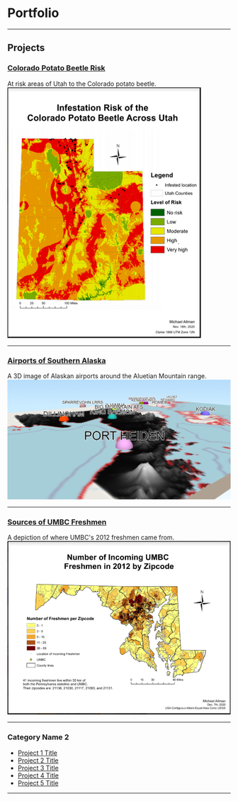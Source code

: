 # Portfolio

---
## Projects

### [Colorado Potato Beetle Risk](/project_probation/index)
At risk areas of Utah to the Colorado potato beetle.
[<img src="project_probation/Potato_Beetle_Risk.PNG?raw=true"/>](/project_probation/index)

---
### [Airports of Southern Alaska](/Alaskan_Airports/index)
A 3D image of Alaskan airports around the Aluetian Mountain range.
[<img src="project_probation/3D_Airports.PNG?raw=true"/>](/Alaskan_Airports/index)

---
### [Sources of UMBC Freshmen](/UMBC_Freshmen_Sources/index)
A depiction of where UMBC's 2012 freshmen came from.
[<img src="project_probation/UMBC_Freshmen.PNG?raw=true"/>](/UMBC_Freshmen_Sources/index)

---
### Category Name 2

- [Project 1 Title](http://example.com/)
- [Project 2 Title](http://example.com/)
- [Project 3 Title](http://example.com/)
- [Project 4 Title](http://example.com/)
- [Project 5 Title](http://example.com/)

---
